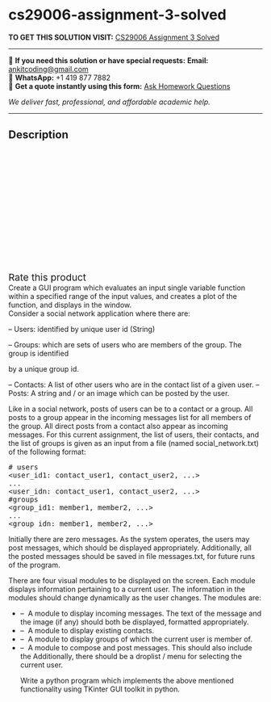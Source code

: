 # cs29006-assignment-3-solved
**TO GET THIS SOLUTION VISIT:** [CS29006 Assignment 3 Solved](https://www.ankitcodinghub.com/product/cs29006-assignment-3-solved/)


---

📩 **If you need this solution or have special requests:** **Email:** ankitcoding@gmail.com  
📱 **WhatsApp:** +1 419 877 7882  
📄 **Get a quote instantly using this form:** [Ask Homework Questions](https://www.ankitcodinghub.com/services/ask-homework-questions/)

*We deliver fast, professional, and affordable academic help.*

---

<h2>Description</h2>



<div class="kk-star-ratings kksr-auto kksr-align-center kksr-valign-top" data-payload="{&quot;align&quot;:&quot;center&quot;,&quot;id&quot;:&quot;92869&quot;,&quot;slug&quot;:&quot;default&quot;,&quot;valign&quot;:&quot;top&quot;,&quot;ignore&quot;:&quot;&quot;,&quot;reference&quot;:&quot;auto&quot;,&quot;class&quot;:&quot;&quot;,&quot;count&quot;:&quot;0&quot;,&quot;legendonly&quot;:&quot;&quot;,&quot;readonly&quot;:&quot;&quot;,&quot;score&quot;:&quot;0&quot;,&quot;starsonly&quot;:&quot;&quot;,&quot;best&quot;:&quot;5&quot;,&quot;gap&quot;:&quot;4&quot;,&quot;greet&quot;:&quot;Rate this product&quot;,&quot;legend&quot;:&quot;0\/5 - (0 votes)&quot;,&quot;size&quot;:&quot;24&quot;,&quot;title&quot;:&quot;CS29006 Assignment 3 Solved&quot;,&quot;width&quot;:&quot;0&quot;,&quot;_legend&quot;:&quot;{score}\/{best} - ({count} {votes})&quot;,&quot;font_factor&quot;:&quot;1.25&quot;}">

<div class="kksr-stars">

<div class="kksr-stars-inactive">
            <div class="kksr-star" data-star="1" style="padding-right: 4px">


<div class="kksr-icon" style="width: 24px; height: 24px;"></div>
        </div>
            <div class="kksr-star" data-star="2" style="padding-right: 4px">


<div class="kksr-icon" style="width: 24px; height: 24px;"></div>
        </div>
            <div class="kksr-star" data-star="3" style="padding-right: 4px">


<div class="kksr-icon" style="width: 24px; height: 24px;"></div>
        </div>
            <div class="kksr-star" data-star="4" style="padding-right: 4px">


<div class="kksr-icon" style="width: 24px; height: 24px;"></div>
        </div>
            <div class="kksr-star" data-star="5" style="padding-right: 4px">


<div class="kksr-icon" style="width: 24px; height: 24px;"></div>
        </div>
    </div>

<div class="kksr-stars-active" style="width: 0px;">
            <div class="kksr-star" style="padding-right: 4px">


<div class="kksr-icon" style="width: 24px; height: 24px;"></div>
        </div>
            <div class="kksr-star" style="padding-right: 4px">


<div class="kksr-icon" style="width: 24px; height: 24px;"></div>
        </div>
            <div class="kksr-star" style="padding-right: 4px">


<div class="kksr-icon" style="width: 24px; height: 24px;"></div>
        </div>
            <div class="kksr-star" style="padding-right: 4px">


<div class="kksr-icon" style="width: 24px; height: 24px;"></div>
        </div>
            <div class="kksr-star" style="padding-right: 4px">


<div class="kksr-icon" style="width: 24px; height: 24px;"></div>
        </div>
    </div>
</div>


<div class="kksr-legend" style="font-size: 19.2px;">
            <span class="kksr-muted">Rate this product</span>
    </div>
    </div>
<div class="page" title="Page 1">
<div class="layoutArea">
<div class="column"></div>
<div class="column">
Create a GUI program which evaluates an input single variable function within a specified range of the input values, and creates a plot of the function, and displays in the window.

</div>
</div>
<div class="layoutArea">
<div class="column">
Consider a social network application where there are:

– Users: identified by unique user id (String)

– Groups: which are sets of users who are members of the group. The group is identified

by a unique group id.

– Contacts: A list of other users who are in the contact list of a given user. – Posts: A string and / or an image which can be posted by the user.

Like in a social network, posts of users can be to a contact or a group. All posts to a group appear in the incoming messages list for all members of the group. All direct posts from a contact also appear as incoming messages. For this current assignment, the list of users, their contacts, and the list of groups is given as an input from a file (named social_network.txt) of the following format:

<pre># users
&lt;user_id1: contact_user1, contact_user2, ...&gt;
...
&lt;user_idn: contact_user1, contact_user2, ...&gt;
#groups
&lt;group_id1: member1, member2, ...&gt;
...
&lt;group_idn: member1, member2, ...&gt;
</pre>
</div>
</div>
</div>
<div class="page" title="Page 2">
<div class="layoutArea">
<div class="column">
Initially there are zero messages. As the system operates, the users may post messages, which should be displayed appropriately. Additionally, all the posted messages should be saved in file messages.txt, for future runs of the program.

There are four visual modules to be displayed on the screen. Each module displays information pertaining to a current user. The information in the modules should change dynamically as the user changes. The modules are:

<ul>
<li>– &nbsp;A module to display incoming messages. The text of the message and the image (if any) should both be displayed, formatted appropriately.</li>
<li>– &nbsp;A module to display existing contacts.</li>
<li>– &nbsp;A module to display groups of which the current user is member of.</li>
<li>– &nbsp;A module to compose and post messages. This should also include the
Additionally, there should be a droplist / menu for selecting the current user.

Write a python program which implements the above mentioned functionality using TKinter GUI toolkit in python.
</li>
</ul>
</div>
</div>
</div>
